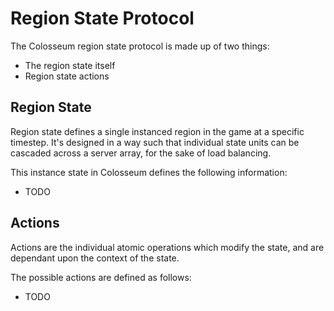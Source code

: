 # Region State Protocol
The Colosseum region state protocol is made up of two things:
* The region state itself
* Region state actions

## Region State
Region state defines a single instanced region in the game at a specific timestep.
It's designed in a way such that individual state units can be cascaded across a server array, for the sake of load balancing.

This instance state in Colosseum defines the following information:
* TODO

## Actions
Actions are the individual atomic operations which modify the state, and are dependant upon the context of the state.

The possible actions are defined as follows:
* TODO
